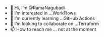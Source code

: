 - 👋 Hi, I’m @RamaNagubadi
- 👀 I’m interested in ...WorkFlows
- 🌱 I’m currently learning ...GitHub Actions
- 💞️ I’m looking to collaborate on ...Terraform
- 📫 How to reach me ... not at the moment

<!---
RamaNagubadi/RamaNagubadi is a ✨ special ✨ repository because its `README.md` (this file) appears on your GitHub profile.
You can click the Preview link to take a look at your changes.
--->

